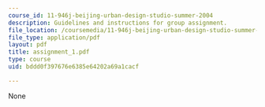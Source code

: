 ```yaml
---
course_id: 11-946j-beijing-urban-design-studio-summer-2004
description: Guidelines and instructions for group assignment.
file_location: /coursemedia/11-946j-beijing-urban-design-studio-summer-2004/bddd0f397676e6385e64202a69a1cacf_assignment_1.pdf
file_type: application/pdf
layout: pdf
title: assignment_1.pdf
type: course
uid: bddd0f397676e6385e64202a69a1cacf

---
```

None